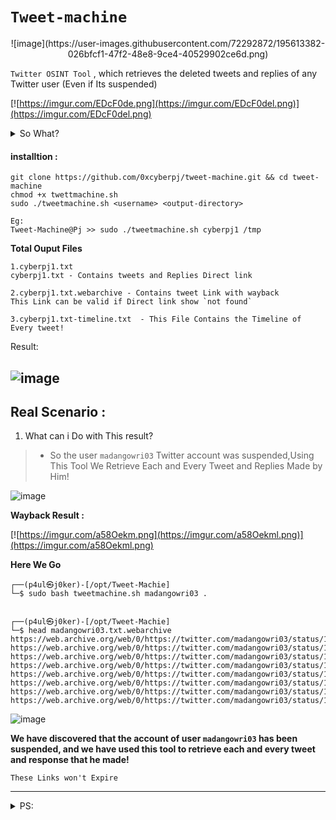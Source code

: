   # `Tweet-machine`
  
  <p align='center'>
  ![image](https://user-images.githubusercontent.com/72292872/195613382-026bfcf1-47f2-48e8-9ce4-40529902ce6d.png)
  </p>

   `Twitter OSINT Tool` ,  which retrieves the deleted tweets and replies of any Twitter user (Even if Its suspended) 

 
 [![https://imgur.com/EDcF0de.png](https://imgur.com/EDcF0del.png)](https://imgur.com/EDcF0del.png)
 
 <details><summary>So What?</summary>
 <b>we can retrieve all tweets and replies (even if the account has been suspended) ,Using This Tool!</b>
 </details>
 
#### installtion :

```
git clone https://github.com/0xcyberpj/tweet-machine.git && cd tweet-machine
chmod +x twettmachine.sh
sudo ./tweetmachine.sh <username> <output-directory>

Eg:
Tweet-Machine@Pj >> sudo ./tweetmachine.sh cyberpj1 /tmp 
```
 
**Total Ouput Files**

```
1.cyberpj1.txt  
cyberpj1.txt - Contains tweets and Replies Direct link

2.cyberpj1.txt.webarchive - Contains tweet Link with wayback 
This Link can be valid if Direct link show `not found`

3.cyberpj1.txt-timeline.txt  - This File Contains the Timeline of Every tweet!
```

Result: 

![image](https://user-images.githubusercontent.com/72292872/151848632-e56996fa-8e2d-439e-9abd-a5de8f27628f.png)
----

## Real Scenario : 

1. What can i Do with This result?

> - So the user  `madangowri03` Twitter account was suspended,Using This Tool We Retrieve Each and Every Tweet and Replies Made by Him!

![image](https://user-images.githubusercontent.com/72292872/151909602-60d1e4b4-b356-4713-87fb-bd67038dd7b5.png)

**Wayback Result :**

[![https://imgur.com/a58Oekm.png](https://imgur.com/a58Oekml.png)](https://imgur.com/a58Oekml.png)

**Here We Go**
```
┌──(p4ul㉿j0ker)-[/opt/Tweet-Machie]
└─$ sudo bash tweetmachine.sh madangowri03 . 


┌──(p4ul㉿j0ker)-[/opt/Tweet-Machie]
└─$ head madangowri03.txt.webarchive
https://web.archive.org/web/0/https://twitter.com/madangowri03/status/1385829419093151744
https://web.archive.org/web/0/https://twitter.com/madangowri03/status/1385829654754304000
https://web.archive.org/web/0/https://twitter.com/madangowri03/status/1385864438058676234
https://web.archive.org/web/0/https://twitter.com/madangowri03/status/1385864505385578498
https://web.archive.org/web/0/https://twitter.com/madangowri03/status/1385864553888583683
https://web.archive.org/web/0/https://twitter.com/madangowri03/status/1386013567871164416
https://web.archive.org/web/0/https://twitter.com/madangowri03/status/1386177747697868804
https://web.archive.org/web/0/https://twitter.com/madangowri03/status/1386178947692457984
```
![image](https://user-images.githubusercontent.com/72292872/151910703-bf5a6fe3-dce3-4729-82bd-2734d51afa97.png)

**We have discovered that the account of user `madangowri03` has been suspended, and we have used this tool to retrieve each and every tweet and response that he made!**

`These Links won't Expire`

----
<details><summary>PS:</summary>

 <pre>Even if You dont know the Username ,you  can simple type <b>madangowri</b> it will fetch all the past and current twitter profile links</pre>
<pre>It Can Be Used in CTFs and SOCMINT </pre>
  
Thank You 
</details>
